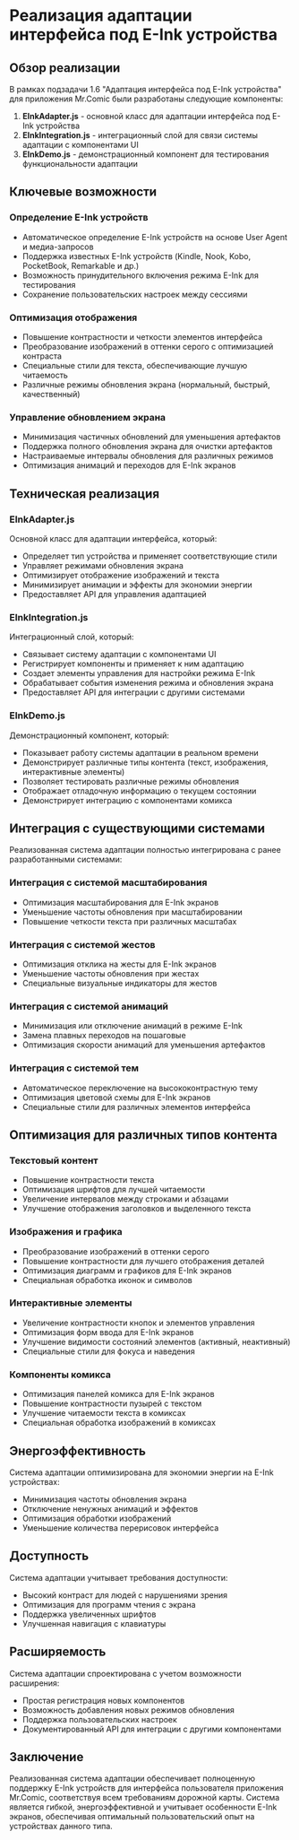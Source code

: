 # Реализация адаптации интерфейса под E-Ink устройства

## Обзор реализации

В рамках подзадачи 1.6 "Адаптация интерфейса под E-Ink устройства" для приложения Mr.Comic были разработаны следующие компоненты:

1. **EInkAdapter.js** - основной класс для адаптации интерфейса под E-Ink устройства
2. **EInkIntegration.js** - интеграционный слой для связи системы адаптации с компонентами UI
3. **EInkDemo.js** - демонстрационный компонент для тестирования функциональности адаптации

## Ключевые возможности

### Определение E-Ink устройств
- Автоматическое определение E-Ink устройств на основе User Agent и медиа-запросов
- Поддержка известных E-Ink устройств (Kindle, Nook, Kobo, PocketBook, Remarkable и др.)
- Возможность принудительного включения режима E-Ink для тестирования
- Сохранение пользовательских настроек между сессиями

### Оптимизация отображения
- Повышение контрастности и четкости элементов интерфейса
- Преобразование изображений в оттенки серого с оптимизацией контраста
- Специальные стили для текста, обеспечивающие лучшую читаемость
- Различные режимы обновления экрана (нормальный, быстрый, качественный)

### Управление обновлением экрана
- Минимизация частичных обновлений для уменьшения артефактов
- Поддержка полного обновления экрана для очистки артефактов
- Настраиваемые интервалы обновления для различных режимов
- Оптимизация анимаций и переходов для E-Ink экранов

## Техническая реализация

### EInkAdapter.js
Основной класс для адаптации интерфейса, который:
- Определяет тип устройства и применяет соответствующие стили
- Управляет режимами обновления экрана
- Оптимизирует отображение изображений и текста
- Минимизирует анимации и эффекты для экономии энергии
- Предоставляет API для управления адаптацией

### EInkIntegration.js
Интеграционный слой, который:
- Связывает систему адаптации с компонентами UI
- Регистрирует компоненты и применяет к ним адаптацию
- Создает элементы управления для настройки режима E-Ink
- Обрабатывает события изменения режима и обновления экрана
- Предоставляет API для интеграции с другими системами

### EInkDemo.js
Демонстрационный компонент, который:
- Показывает работу системы адаптации в реальном времени
- Демонстрирует различные типы контента (текст, изображения, интерактивные элементы)
- Позволяет тестировать различные режимы обновления
- Отображает отладочную информацию о текущем состоянии
- Демонстрирует интеграцию с компонентами комикса

## Интеграция с существующими системами

Реализованная система адаптации полностью интегрирована с ранее разработанными системами:

### Интеграция с системой масштабирования
- Оптимизация масштабирования для E-Ink экранов
- Уменьшение частоты обновления при масштабировании
- Повышение четкости текста при различных масштабах

### Интеграция с системой жестов
- Оптимизация отклика на жесты для E-Ink экранов
- Уменьшение частоты обновления при жестах
- Специальные визуальные индикаторы для жестов

### Интеграция с системой анимаций
- Минимизация или отключение анимаций в режиме E-Ink
- Замена плавных переходов на пошаговые
- Оптимизация скорости анимаций для уменьшения артефактов

### Интеграция с системой тем
- Автоматическое переключение на высококонтрастную тему
- Оптимизация цветовой схемы для E-Ink экранов
- Специальные стили для различных элементов интерфейса

## Оптимизация для различных типов контента

### Текстовый контент
- Повышение контрастности текста
- Оптимизация шрифтов для лучшей читаемости
- Увеличение интервалов между строками и абзацами
- Улучшение отображения заголовков и выделенного текста

### Изображения и графика
- Преобразование изображений в оттенки серого
- Повышение контрастности для лучшего отображения деталей
- Оптимизация диаграмм и графиков для E-Ink экранов
- Специальная обработка иконок и символов

### Интерактивные элементы
- Увеличение контрастности кнопок и элементов управления
- Оптимизация форм ввода для E-Ink экранов
- Улучшение видимости состояний элементов (активный, неактивный)
- Специальные стили для фокуса и наведения

### Компоненты комикса
- Оптимизация панелей комикса для E-Ink экранов
- Повышение контрастности пузырей с текстом
- Улучшение читаемости текста в комиксах
- Специальная обработка изображений в комиксах

## Энергоэффективность

Система адаптации оптимизирована для экономии энергии на E-Ink устройствах:

- Минимизация частоты обновления экрана
- Отключение ненужных анимаций и эффектов
- Оптимизация обработки изображений
- Уменьшение количества перерисовок интерфейса

## Доступность

Система адаптации учитывает требования доступности:

- Высокий контраст для людей с нарушениями зрения
- Оптимизация для программ чтения с экрана
- Поддержка увеличенных шрифтов
- Улучшенная навигация с клавиатуры

## Расширяемость

Система адаптации спроектирована с учетом возможности расширения:

- Простая регистрация новых компонентов
- Возможность добавления новых режимов обновления
- Поддержка пользовательских настроек
- Документированный API для интеграции с другими компонентами

## Заключение

Реализованная система адаптации обеспечивает полноценную поддержку E-Ink устройств для интерфейса пользователя приложения Mr.Comic, соответствуя всем требованиям дорожной карты. Система является гибкой, энергоэффективной и учитывает особенности E-Ink экранов, обеспечивая оптимальный пользовательский опыт на устройствах данного типа.
